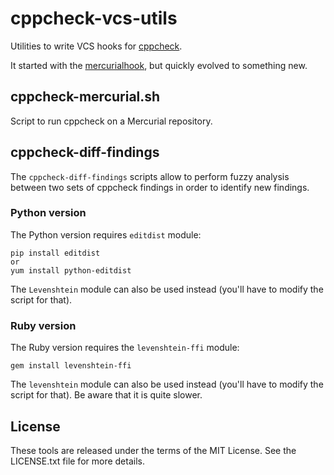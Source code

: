 # cppcheck-vcs-utils

Utilities to write VCS hooks for [cppcheck](http://cppcheck.net/).

It started with the [mercurialhook](https://sourceforge.net/p/cppcheck/wiki/mercurialhook/), but quickly evolved to something new.

## cppcheck-mercurial.sh

Script to run cppcheck on a Mercurial repository.

## cppcheck-diff-findings

The `cppcheck-diff-findings` scripts allow to perform fuzzy analysis between two sets of cppcheck findings in order to identify new findings.

### Python version

The Python version requires `editdist` module:

```
pip install editdist
or
yum install python-editdist
```

The `Levenshtein` module can also be used instead (you'll have to modify the script for that).

### Ruby version

The Ruby version requires the `levenshtein-ffi` module:

```
gem install levenshtein-ffi
```

The `levenshtein` module can also be used instead (you'll have to modify the script for that).
Be aware that it is quite slower.

## License

These tools are released under the terms of the MIT License. See the LICENSE.txt file for more details.
